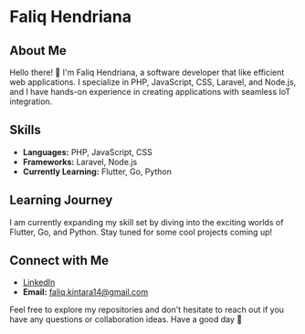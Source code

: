 # Faliq Hendriana

## About Me
Hello there! 👋 I'm Faliq Hendriana, a software developer that like efficient web applications. I specialize in PHP, JavaScript, CSS, Laravel, and Node.js, and I have hands-on experience in creating applications with seamless IoT integration.

## Skills
- **Languages:** PHP, JavaScript, CSS
- **Frameworks:** Laravel, Node.js
- **Currently Learning:** Flutter, Go, Python

## Learning Journey
I am currently expanding my skill set by diving into the exciting worlds of Flutter, Go, and Python. Stay tuned for some cool projects coming up!

## Connect with Me
- [LinkedIn](https://www.linkedin.com/in/faliq-k-hendriana-51650120b/)
- **Email:** [faliq.kintara14@gmail.com](mailto:faliq.kintara14@gmail.com)

Feel free to explore my repositories and don't hesitate to reach out if you have any questions or collaboration ideas. Have a good day :waffle:
